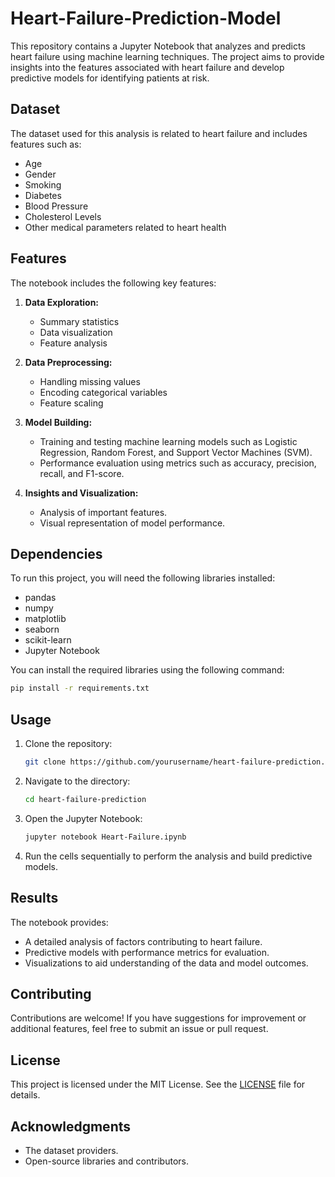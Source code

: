 # Heart-Failure-Prediction-Model

This repository contains a Jupyter Notebook that analyzes and predicts heart failure using machine learning techniques. The project aims to provide insights into the features associated with heart failure and develop predictive models for identifying patients at risk.

## Dataset

The dataset used for this analysis is related to heart failure and includes features such as:

- Age
- Gender
- Smoking
- Diabetes
- Blood Pressure
- Cholesterol Levels
- Other medical parameters related to heart health

## Features

The notebook includes the following key features:

1. **Data Exploration:**
   - Summary statistics
   - Data visualization
   - Feature analysis

2. **Data Preprocessing:**
   - Handling missing values
   - Encoding categorical variables
   - Feature scaling

3. **Model Building:**
   - Training and testing machine learning models such as Logistic Regression, Random Forest, and Support Vector Machines (SVM).
   - Performance evaluation using metrics such as accuracy, precision, recall, and F1-score.

4. **Insights and Visualization:**
   - Analysis of important features.
   - Visual representation of model performance.

## Dependencies

To run this project, you will need the following libraries installed:

- pandas
- numpy
- matplotlib
- seaborn
- scikit-learn
- Jupyter Notebook

You can install the required libraries using the following command:

```bash
pip install -r requirements.txt
```

## Usage

1. Clone the repository:
   ```bash
   git clone https://github.com/yourusername/heart-failure-prediction.git
   ```

2. Navigate to the directory:
   ```bash
   cd heart-failure-prediction
   ```

3. Open the Jupyter Notebook:
   ```bash
   jupyter notebook Heart-Failure.ipynb
   ```

4. Run the cells sequentially to perform the analysis and build predictive models.

## Results

The notebook provides:

- A detailed analysis of factors contributing to heart failure.
- Predictive models with performance metrics for evaluation.
- Visualizations to aid understanding of the data and model outcomes.

## Contributing

Contributions are welcome! If you have suggestions for improvement or additional features, feel free to submit an issue or pull request.

## License

This project is licensed under the MIT License. See the [LICENSE](LICENSE) file for details.

## Acknowledgments

- The dataset providers.
- Open-source libraries and contributors.
